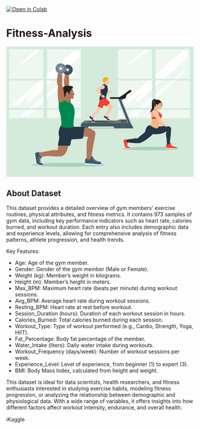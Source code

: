 [![Open in Colab](https://colab.research.google.com/assets/colab-badge.svg)](https://colab.research.google.com/drive/1F3DzGAGSKB_l0M3VptYT58EHH6yyQzzD#scrollTo=JYCgqzWqh3s_)

# Fitness-Analysis

![](exercise.jpg)

## About Dataset
This dataset provides a detailed overview of gym members' exercise routines, physical attributes, and fitness metrics. It contains 973 samples of gym data, including key performance indicators such as heart rate, calories burned, and workout duration. Each entry also includes demographic data and experience levels, allowing for comprehensive analysis of fitness patterns, athlete progression, and health trends.

Key Features:

  * Age: Age of the gym member.
  * Gender: Gender of the gym member (Male or Female).
  * Weight (kg): Member’s weight in kilograms.
  * Height (m): Member’s height in meters.
  * Max_BPM: Maximum heart rate (beats per minute) during workout sessions.
  * Avg_BPM: Average heart rate during workout sessions.
  * Resting_BPM: Heart rate at rest before workout.
  * Session_Duration (hours): Duration of each workout session in hours.
  * Calories_Burned: Total calories burned during each session.
  * Workout_Type: Type of workout performed (e.g., Cardio, Strength, Yoga, HIIT).
  * Fat_Percentage: Body fat percentage of the member.
  * Water_Intake (liters): Daily water intake during workouts.
  * Workout_Frequency (days/week): Number of workout sessions per week.
  * Experience_Level: Level of experience, from beginner (1) to expert (3).
  * BMI: Body Mass Index, calculated from height and weight.

This dataset is ideal for data scientists, health researchers, and fitness enthusiasts interested in studying exercise habits, modeling fitness progression, or analyzing the relationship between demographic and physiological data. With a wide range of variables, it offers insights into how different factors affect workout intensity, endurance, and overall health.

ℹ️Kaggle
